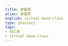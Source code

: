 ```yaml
---
title: 虚基类
alias: 虚基类
english: virtual-base-class
type: glossary
tags:
- 词汇表
- virtual-base-class
---
```

